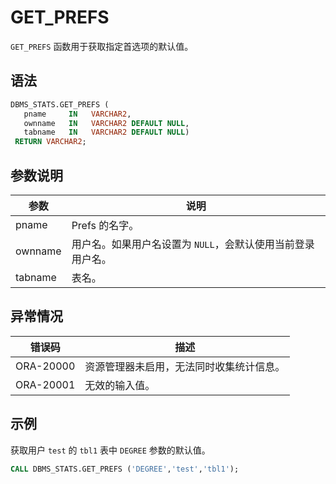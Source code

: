 GET_PREFS 
==============================

`GET_PREFS` 函数用于获取指定首选项的默认值。

语法 
-----------------------

```sql
DBMS_STATS.GET_PREFS (
   pname     IN   VARCHAR2,
   ownname   IN   VARCHAR2 DEFAULT NULL,
   tabname   IN   VARCHAR2 DEFAULT NULL)
 RETURN VARCHAR2;
```



参数说明 
-------------------------



|   参数    |                说明                 |
|---------|-----------------------------------|
| pname   | Prefs 的名字。                        |
| ownname | 用户名。如果用户名设置为 `NULL`，会默认使用当前登录用户名。 |
| tabname | 表名。                               |



异常情况 
-------------------------



|    错误码    |          描述          |
|-----------|----------------------|
| ORA-20000 | 资源管理器未启用，无法同时收集统计信息。 |
| ORA-20001 | 无效的输入值。              |



示例 
-----------------------

获取用户 `test` 的 `tbl1` 表中 `DEGREE` 参数的默认值。

```sql
CALL DBMS_STATS.GET_PREFS ('DEGREE','test','tbl1');
```


